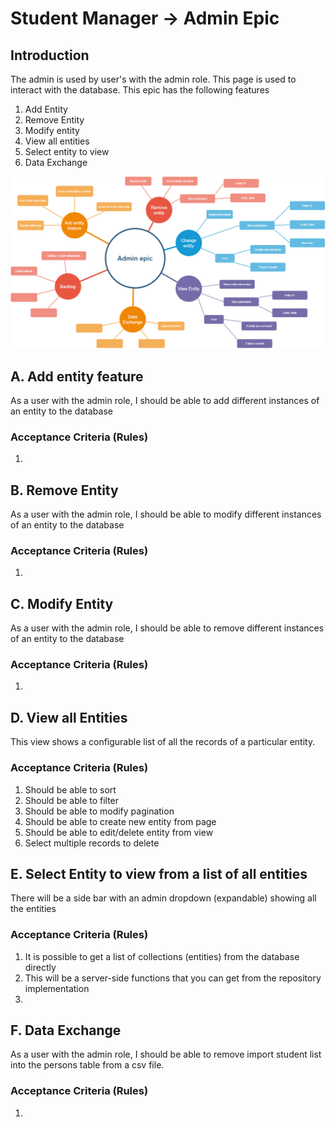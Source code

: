 # Student Manager -> Admin Epic
## Introduction

The admin is used by user's with the admin role. This page is used to interact with the database.  This epic has the following features
1. Add Entity
2. Remove Entity
1. Modify entity
1. View all entities
5. Select entity to view
1. Data Exchange

![Authentication module](./admin.png)


## A. Add entity feature 

As a user with the admin role, I should be able to add different instances of an entity to the database

### Acceptance Criteria (Rules)

1. 

## B. Remove Entity

As a user with the admin role, I should be able to modify different instances of an entity to the database

### Acceptance Criteria (Rules)

1. 

## C. Modify Entity
As a user with the admin role, I should be able to remove different instances of an entity to the database
### Acceptance Criteria (Rules)

1. 

## D. View all Entities

This view shows a configurable list of all the records of a particular entity.

### Acceptance Criteria (Rules)

1. Should be able to sort
1. Should be able to filter
1. Should be able to modify pagination
1. Should be able to create new entity from page
1. Should be able to edit/delete entity from view
1. Select multiple records to delete


## E. Select Entity to view from a list of all entities

There will be a side bar with an admin dropdown (expandable) showing all the entities 


### Acceptance Criteria (Rules)

1. It is possible to get a list of collections (entities) from the database directly
1. This will be a server-side functions that you can get from the repository implementation
1. 

## F. Data Exchange
As a user with the admin role, I should be able to remove import student list into the persons table from a csv file.
### Acceptance Criteria (Rules)

1. 
